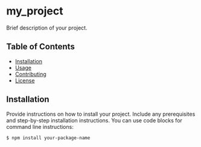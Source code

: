 # my_project


Brief description of your project.

## Table of Contents

- [Installation](#installation)
- [Usage](#usage)
- [Contributing](#contributing)
- [License](#license)

## Installation

Provide instructions on how to install your project. Include any prerequisites and step-by-step installation instructions. You can use code blocks for command line instructions:

```bash
$ npm install your-package-name
